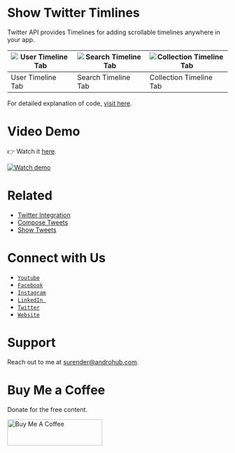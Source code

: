# Show Twitter Timlines
Twitter API provides Timelines for adding scrollable timelines anywhere in your app.

![User Timeline Tab](https://i2.wp.com/www.androhub.com/wp-content/uploads/2018/01/user_timeline_tab.jpg?resize=576%2C1024) | ![Search Timeline Tab](https://i0.wp.com/www.androhub.com/wp-content/uploads/2018/01/search_timeline_screen.jpg?resize=576%2C1024) | ![Collection Timeline Tab](https://i2.wp.com/www.androhub.com/wp-content/uploads/2018/01/collection_timeline_screen.jpg?resize=576%2C1024)
---|---|---
User Timeline Tab | Search Timeline Tab | Collection Timeline Tab

For detailed explanation of code, [visit here](http://www.androhub.com/android-twitter-show-timelines/).

# Video Demo
👉 Watch it <a href="https://youtu.be/DhmCW-ZK6wg">here</a>.
<br>

[![Watch demo](http://i3.ytimg.com/vi/DhmCW-ZK6wg/hqdefault.jpg)](https://youtu.be/DhmCW-ZK6wg)

# Related

- [Twitter Integration](http://www.androhub.com/android-twitter-integration/)
- [Compose Tweets](http://www.androhub.com/android-compose-tweets-twitter/)
- [Show Tweets](http://www.androhub.com/android-show-tweets/)

# Connect with Us
- <a href="https://www.youtube.com/channel/@Androhub" target="_blank">`Youtube`</a>
- <a href="https://www.facebook.com/androhubtutorial/" target="_blank">`Facebook`</a>
- <a href="https://www.instagram.com/androhub_tutorial" target="_blank">`Instagram`</a>
- <a href="https://www.linkedin.com/in/surender-kumar-681472a8?originalSubdomain=in" target="_blank">`LinkedIn `</a>
- <a href="https://twitter.com/sonusurender0/" target="_blank">`Twitter`</a>
- <a href="http://www.androhub.com/" target="_blank">`Website`</a>

# Support
Reach out to me at surender@androhub.com.

# Buy Me a Coffee
Donate for the free content.

<a href="https://www.buymeacoffee.com/androhub" target="_blank"><img src="https://cdn.buymeacoffee.com/buttons/v2/default-yellow.png" alt="Buy Me A Coffee" style="height: 60px !important;width: 217px !important;" ></a>
